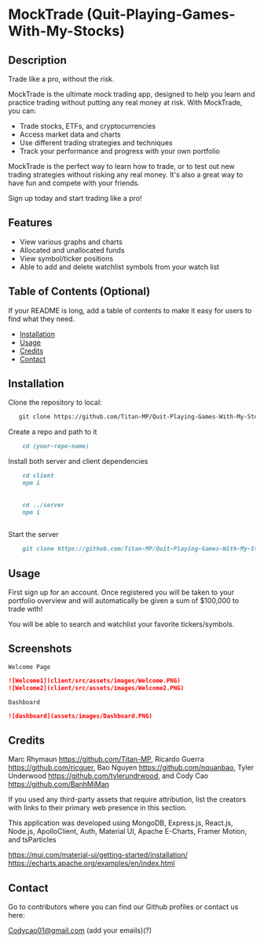 #  MockTrade   (Quit-Playing-Games-With-My-Stocks)

## Description

Trade like a pro, without the risk.

MockTrade is the ultimate mock trading app, designed to help you learn and practice trading without putting any real money at risk. With MockTrade, you can:

- Trade stocks, ETFs, and cryptocurrencies
- Access market data and charts
- Use different trading strategies and techniques
- Track your performance and progress with your own portfolio

MockTrade is the perfect way to learn how to trade, or to test out new trading strategies without risking any real money. It's also a great way to have fun and compete with your friends.

Sign up today and start trading like a pro!

## Features
- View various graphs and charts 
- Allocated and unallocated funds
- View symbol/ticker positions
- Able to add and delete watchlist symbols from your watch list


## Table of Contents (Optional)

If your README is long, add a table of contents to make it easy for users to find what they need.

- [Installation](#installation)
- [Usage](#usage)
- [Credits](#credits)
- [Contact](#contact)

## Installation
Clone the repository to local:
 ```md
    git clone https://github.com/Titan-MP/Quit-Playing-Games-With-My-Stocks.git
```
Create a repo and path to it
```md
    cd (your-repo-name)
```

Install both server and client dependencies
```md
    cd client
    npm i
    
    
    cd ../server
    npm i
    
```

Start the server
```md
    git clone https://github.com/Titan-MP/Quit-Playing-Games-With-My-Stocks.git
```
## Usage

First sign up for an account. Once registered you will be taken to your portfolio overview and will automatically be given a sum of $100,000 to trade with!

You will be able to search and watchlist your favorite tickers/symbols.


## Screenshots
    Welcome Page
   ```md 
![Welcome1](client/src/assets/images/Welcome.PNG)
![Welcome2](client/src/assets/images/Welcome2.PNG)
```

    Dashboard
   ```md 
![dashboard](assets/images/Dashboard.PNG)
```

## Credits

Marc Rhymaun https://github.com/Titan-MP, Ricardo Guerra https://github.com/ricguer, Bao Nguyen https://github.com/nquanbao, Tyler Underwood https://github.com/tylerundrwood, and Cody Cao https://github.com/BanhMiMan

If you used any third-party assets that require attribution, list the creators with links to their primary web presence in this section.


This application was developed using MongoDB, Express.js, React.js, Node.js, ApolloClient, Auth, Material UI, Apache E-Charts, Framer Motion, and tsParticles


https://mui.com/material-ui/getting-started/installation/
https://echarts.apache.org/examples/en/index.html

## Contact
Go to contributors where you can find our Github profiles or contact us here:

Codycao01@gmail.com
(add your emails)(?)
